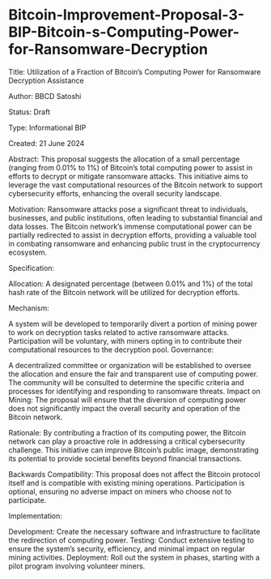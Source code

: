 # Bitcoin-Improvement-Proposal-3-BIP-Bitcoin-s-Computing-Power-for-Ransomware-Decryption

Title: Utilization of a Fraction of Bitcoin’s Computing Power for Ransomware Decryption Assistance

Author: BBCD Satoshi

Status: Draft

Type: Informational BIP

Created: 21 June 2024

Abstract: This proposal suggests the allocation of a small percentage (ranging from 0.01% to 1%) of Bitcoin’s total computing power to assist in efforts to decrypt or mitigate ransomware attacks. This initiative aims to leverage the vast computational resources of the Bitcoin network to support cybersecurity efforts, enhancing the overall security landscape.

Motivation: Ransomware attacks pose a significant threat to individuals, businesses, and public institutions, often leading to substantial financial and data losses. The Bitcoin network’s immense computational power can be partially redirected to assist in decryption efforts, providing a valuable tool in combating ransomware and enhancing public trust in the cryptocurrency ecosystem.

Specification:

Allocation: A designated percentage (between 0.01% and 1%) of the total hash rate of the Bitcoin network will be utilized for decryption efforts.

Mechanism:

A system will be developed to temporarily divert a portion of mining power to work on decryption tasks related to active ransomware attacks.
Participation will be voluntary, with miners opting in to contribute their computational resources to the decryption pool.
Governance:

A decentralized committee or organization will be established to oversee the allocation and ensure the fair and transparent use of computing power.
The community will be consulted to determine the specific criteria and processes for identifying and responding to ransomware threats.
Impact on Mining: The proposal will ensure that the diversion of computing power does not significantly impact the overall security and operation of the Bitcoin network.

Rationale: By contributing a fraction of its computing power, the Bitcoin network can play a proactive role in addressing a critical cybersecurity challenge. This initiative can improve Bitcoin’s public image, demonstrating its potential to provide societal benefits beyond financial transactions.

Backwards Compatibility: This proposal does not affect the Bitcoin protocol itself and is compatible with existing mining operations. Participation is optional, ensuring no adverse impact on miners who choose not to participate.

Implementation:

Development: Create the necessary software and infrastructure to facilitate the redirection of computing power.
Testing: Conduct extensive testing to ensure the system’s security, efficiency, and minimal impact on regular mining activities.
Deployment: Roll out the system in phases, starting with a pilot program involving volunteer miners.

